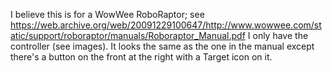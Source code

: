 I believe this is for a WowWee RoboRaptor; see https://web.archive.org/web/20091229100647/http://www.wowwee.com/static/support/roboraptor/manuals/Roboraptor_Manual.pdf
I only have the controller (see images). It looks the same as the one in the manual except there's a button on
the front at the right with a Target icon on it. 
